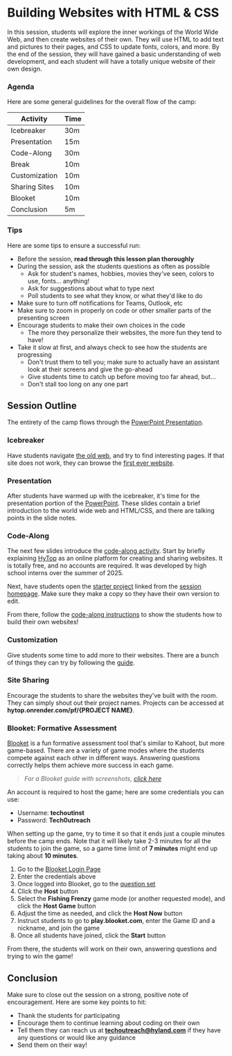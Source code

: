 # Building Websites with HTML & CSS
In this session, students will explore the inner workings of the World Wide Web, and then create websites of their own. They will use HTML to add text and pictures to their pages, and CSS to update fonts, colors, and more. By the end of the session, they will have gained a basic understanding of web development, and each student will have a totally unique website of their own design.

### Agenda
Here are some general guidelines for the overall flow of the camp:

| Activity | Time |
|-|-|
| Icebreaker | 30m |
| Presentation | 15m |
| Code-Along | 30m |
| Break | 10m |
| Customization | 10m |
| Sharing Sites | 10m |
| Blooket | 10m |
| Conclusion | 5m |

### Tips
Here are some tips to ensure a successful run:

- Before the session, **read through this lesson plan thoroughly**
- During the session, ask the students questions as often as possible
    - Ask for student's names, hobbies, movies they've seen, colors to use, fonts... anything!
    - Ask for suggestions about what to type next
    - Poll students to see what they know, or what they'd like to do
- Make sure to turn off notifications for Teams, Outlook, etc
- Make sure to zoom in properly on code or other smaller parts of the presenting screen
- Encourage students to make their own choices in the code
    - The more they personalize their websites, the more fun they tend to have!
- Take it slow at first, and always check to see how the students are progressing
    - Don't trust them to tell you; make sure to actually have an assistant look at their screens and give the go-ahead
    - Give students time to catch up before moving too far ahead, but...
    - Don't stall too long on any one part

## Session Outline
The entirety of the camp flows through the [PowerPoint Presentation](TheInternet.pptx).

### Icebreaker
Have students navigate [the old web](https://oldweb.today/?browser=ns4-mac#19960101/geocities.com/), and try to find interesting pages. If that site does not work, they can browse the [first ever website](https://info.cern.ch/).

### Presentation
After students have warmed up with the icebreaker, it's time for the presentation portion of the [PowerPoint](TheInternet.pptx). These slides contain a brief introduction to the world wide web and HTML/CSS, and there are talking points in the slide notes.

### Code-Along
The next few slides introduce the [code-along activity](CodeAlong.md). Start by briefly explaining [HyTop](https://hytop.onrender.com/) as an online platform for creating and sharing websites. It is totally free, and no accounts are required. It was developed by high school interns over the summer of 2025.

Next, have students open the [starter project](https://hytop.onrender.com/e/www) linked from the [session homepage](StudentDesc.md). Make sure they make a copy so they have their own version to edit.

From there, follow the [code-along instructions](CodeAlong.md) to show the students how to build their own websites!

### Customization
Give students some time to add more to their websites. There are a bunch of things they can try by following the [guide](Customization.md).

### Site Sharing
Encourage the students to share the websites they've built with the room. They can simply shout out their project names. Projects can be accessed at **hytop.onrender.com/pf/{PROJECT NAME}**. 

### Blooket: Formative Assessment
[Blooket](https://www.blooket.com/) is a fun formative assessment tool that's similar to Kahoot, but more game-based. There are a variety of game modes where the students compete against each other in different ways. Answering questions correctly helps them achieve more success in each game.

>_For a Blooket guide with screenshots, [click here](https://github.com/hylandtechoutreach/coding-activities/blob/main/BuildingAWebsiteLessonPlan.md#formative-assessment-blooket)_

An account is required to host the game; here are some credentials you can use:

- Username: **techoutinst**
- Password: **Tech0utreach**

When setting up the game, try to time it so that it ends just a couple minutes before the camp ends. Note that it will likely take 2-3 minutes for all the students to join the game, so a game time limit of **7 minutes** might end up taking about **10 minutes**.

1. Go to the [Blooket Login Page](https://id.blooket.com/login)
1. Enter the credentials above
1. Once logged into Blooket, go to the [question set](https://dashboard.blooket.com/set/6426f2b7270eb96cab922257)
1. Click the **Host** button
1. Select the **Fishing Frenzy** game mode (or another requested mode), and click the **Host Game** button
1. Adjust the time as needed, and click the **Host Now** button
1. Instruct students to go to **play.blooket.com**, enter the Game ID and a nickname, and join the game
1. Once all students have joined, click the **Start** button

From there, the students will work on their own, answering questions and trying to win the game!

## Conclusion
Make sure to close out the session on a strong, positive note of encouragement. Here are some key points to hit:

- Thank the students for participating
- Encourage them to continue learning about coding on their own
- Tell them they can reach us at **techoutreach@hyland.com** if they have any questions or would like any guidance
- Send them on their way!
